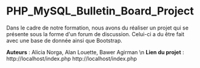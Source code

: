 # PHP_MySQL_Bulletin_Board_Project

Dans le cadre de notre formation, nous avons du réaliser un projet qui se présente sous la forme d'un forum de discussion. Celui-ci a du être fait avec une base de donnée ainsi que Bootstrap.

__Auteurs__ : Alicia Norga, Alan Louette, Bawer Agirman \n
__Lien du projet__ : http://localhost/index.php
http://localhost/index.php
